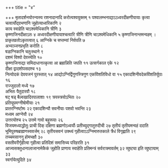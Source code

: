 +++
title = "४"

+++
मृतादर्शनयोरन्यस्य रशनादानादि करोत्यश्वयुक्तम् १
पश्वालम्भनाद्याऽऽध्वरदीक्षणीयायाः
कृत्वा चत्वार्योद्ग्रभणानि जुहोत्याध्वरिकाणि २  
काय स्वाहेति
चाऽश्वमेधिकानि त्रीणि ३  
कृष्णाजिनदीक्षाऽतः ४
अध्वरदीक्षणीयायाश्चत्वारि त्रीणि त्रीणि चाऽश्वमेधिकानि ५
कृष्णाजिनान्तमन्वहम् । प्राकृतव्रतोऽकृतत्वात् ६
आग्निके च सप्तम्यां निर्वपति ७  
अभ्यञ्जनप्रभृति करोति ८  
षडाग्निकानि
चतुःस्थाने ९  
दशमं विश्वो देवस्येति १०  
कृष्णाजिनाद्या
समिदाधानात्कृत्वा आ ब्रह्मन्निति जपति ११
उत्सर्गकाल एके १२  
दीक्षा द्वादशोपसदश्च १३  
नित्योदकं देवयजनं पुरस्तात् १४
आद्योऽग्निर्द्विगुणस्त्रिगुण एकविंशतिविधो वा १५
एकादशिनीवदेकविंशतिर्यूपाः
१६  
राज्जुदालो मध्ये १७  
अभितः पैतुदारवौ १८  
षट् षड् बैल्वखादिरपालाशाः १९
त्रयस्त्रयोऽभितः २०  
प्रतियूपमग्नीषोमीयाः २१  
प्रातरग्निष्टोमः २२
एकादशिन्यौ सवनीयाः पशवो भवन्ति २३  
मध्यम आग्नेयौ २४  
उत्तरयोश्च २५
उत्तमे गावो बहुरूपाः २६  
विजयमध्याद्धोतुः प्राची दिक् दक्षिणा
ब्रह्मणोऽध्वर्योः प्रतीच्युद्गातुरुदीची २७
तृतीयं तृतीयमन्वहं ददाति भूमिपुरुषब्राह्मणस्ववर्जम् २८
तृतीयसवनं उक्थ्यं गृहीत्वाऽऽग्निमारुतकाले त्रैधं
विगृह्णाति २९  
तच्चमसाननु होमभक्षौ ३०  
वसतीवरीर्गृहीत्वा
गृहीत्वा प्रतिदिशं समासिच्य परिहरति ३१  
आज्यसक्तुधानालाजानामेकैकं
जुहोति प्राणाय स्वाहेति प्रतिमन्त्रं सर्वरात्रमावर्तम् ३२
व्युष्ट्या इति व्युष्टायाम् ३३  
स्वर्गायेत्युदिते ३४  
